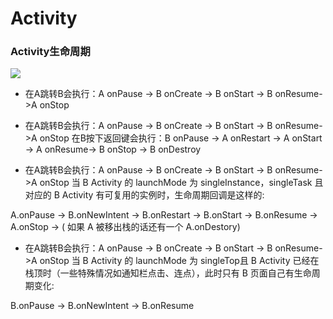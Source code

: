 # Activity

### Activity生命周期
![](https://github.com/tianhe-github/Notes/blob/main/android/activity/imgs/20130828141902812)


- 在A跳转B会执行：A onPause ->  B onCreate -> B onStart -> B onResume->A onStop

- 在A跳转B会执行：A onPause ->  B onCreate -> B onStart -> B onResume->A onStop
在B按下返回键会执行：B onPause -> A onRestart -> A onStart -> A onResume-> B onStop -> B onDestroy

- 在A跳转B会执行：A onPause ->  B onCreate -> B onStart -> B onResume->A onStop
当 B Activity 的 launchMode 为 singleInstance，singleTask 且对应的 B Activity 有可复用的实例时，生命周期回调是这样的:

A.onPause -> B.onNewIntent -> B.onRestart -> B.onStart -> B.onResume -> A.onStop -> ( 如果 A 被移出栈的话还有一个 A.onDestory)

- 在A跳转B会执行：A onPause ->  B onCreate -> B onStart -> B onResume->A onStop
当 B Activity 的 launchMode 为 singleTop且 B Activity 已经在栈顶时（一些特殊情况如通知栏点击、连点），此时只有 B 页面自己有生命周期变化:

B.onPause -> B.onNewIntent -> B.onResume




